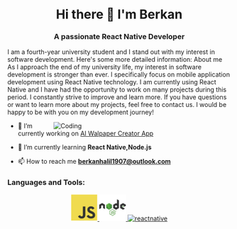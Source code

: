 
<h1 align="center"> Hi there 👋  I'm Berkan</h1>
<h3 align="center">A passionate React Native Developer</h3>

 I am a fourth-year university student and I stand out with my interest in software development. Here's some more detailed information:
About me
As I approach the end of my university life, my interest in software development is stronger than ever.
I specifically focus on mobile application development using React Native technology.
I am currently using React Native and I have had the opportunity to work on many projects during this period.
I constantly strive to improve and learn more.
If you have questions or want to learn more about my projects, feel free to contact us. I would be happy to be with you on my development journey!


<img align ="right" alt="Coding" width="400" src = "https://media.tenor.com/A-xepNszV9YAAAAi/ai-bot.gif">



- 🔭 I’m currently working on [AI Walpaper Creator App](https://github.com/DBerkan/AI-Image-Generator-React-Native)

- 🌱 I’m currently learning **React Native,Node.js**

- 📫 How to reach me **berkanhalil1907@outlook.com**



<p align="left">
</p>


<h3 align="left">Languages and Tools:</h3>
<p align="center"> <a href="https://developer.mozilla.org/en-US/docs/Web/JavaScript" target="_blank" rel="noreferrer"> <img src="https://raw.githubusercontent.com/devicons/devicon/master/icons/javascript/javascript-original.svg" alt="javascript" width="60" height="60"/> </a> <a href="https://nodejs.org" target="_blank" rel="noreferrer"> <img src="https://raw.githubusercontent.com/devicons/devicon/master/icons/nodejs/nodejs-original-wordmark.svg" alt="nodejs" width="60" height="60"/> </a> <a href="https://reactnative.dev/" target="_blank" rel="noreferrer"> <img src="https://reactnative.dev/img/header_logo.svg" alt="reactnative" width="60" height="60"/> </a> </p>
